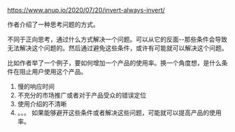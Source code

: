 https://www.anup.io/2020/07/20/invert-always-invert/

作者介绍了一种思考问题的方式。

不同于正向思考，通过什么方式解决一个问题。可以从它的反面--那些条件会导致无法解决这个问题的。然后通过避免这些条件，或许有可能就可以解决这个问题。

比如作者举了一个例子，要如何增加一个产品的使用率。换一个角度想，是什么条件在阻止用户使用这个产品。
1. 慢的响应时间
2. 不充分的市场推广或者对于产品受众的错误定位
3. 使用介绍的不清晰
4. 。。。
如果能够避开这些条件或者解决这些问题，可能就可以提高产品的使用率。

